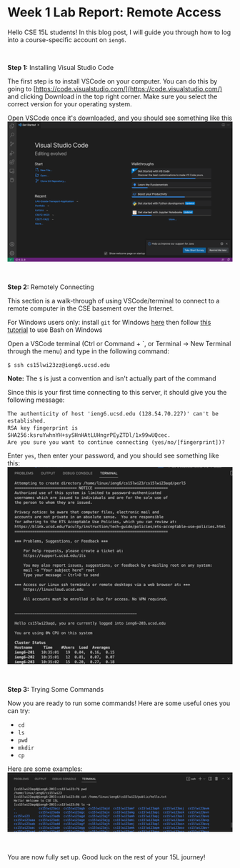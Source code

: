 # Week 1 Lab Report: Remote Access
  
Hello CSE 15L students! In this blog post, I will guide you through how to log into a course-specific account on `ieng6`.

<br>

**Step 1:** Installing Visual Studio Code

The first step is to install VSCode on your computer. You can do this by going to [https://code.visualstudio.com/](https://code.visualstudio.com/) and clicking Download in the top right corner. Make sure you select the correct version for your operating system.

Open VSCode once it's downloaded, and you should see something like this
![Image](VSCode.png)

<br>

**Step 2:** Remotely Connecting

This section is a walk-through of using VSCode/terminal to connect to a remote computer in the CSE basement over the Internet.

For Windows users only: install `git` for Windows [here](https://gitforwindows.org/) then follow [this tutorial](https://stackoverflow.com/questions/42606837/how-do-i-use-bash-on-windows-from-the-visual-studio-code-integrated-terminal/50527994#50527994) to use Bash on Windows

Open a VSCode terminal (Ctrl or Command + `, or Terminal → New Terminal through the menu) and type in the following command: 
```
$ ssh cs15lwi23zz@ieng6.ucsd.edu
```
**Note:** The `$` is just a convention and isn't actually part of the command

Since this is your first time connecting to this server, it should give you the following message:
```
The authenticity of host 'ieng6.ucsd.edu (128.54.70.227)' can't be established.
RSA key fingerprint is SHA256:ksruYwhnYH+sySHnHAtLUHngrPEyZTDl/1x99wUQcec.
Are you sure you want to continue connecting (yes/no/[fingerprint])?
```
Enter `yes`, then enter your password, and you should see something like this:
![image](remotelyConnecting.png)

<br>

**Step 3:** Trying Some Commands

Now you are ready to run some commands! Here are some useful ones you can try:
* `cd`
* `ls`
* `pwd`
* `mkdir`
* `cp`

Here are some examples:
![image](runningCommands.png)

<br>

You are now fully set up. Good luck on the rest of your 15L journey!
